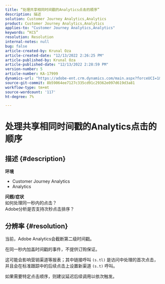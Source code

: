 ```yaml
---
title: “处理共享相同时间戳的Analytics点击的顺序”
description: 描述
solution: Customer Journey Analytics,Analytics
product: Customer Journey Analytics,Analytics
applies-to: "Customer Journey Analytics,Analytics"
keywords: “KCS”
resolution: Resolution
internal-notes: null
bug: false
article-created-by: Krunal Oza
article-created-date: "12/13/2022 2:26:25 PM"
article-published-by: Krunal Oza
article-published-date: "12/13/2022 2:28:59 PM"
version-number: 5
article-number: KA-17999
dynamics-url: "https://adobe-ent.crm.dynamics.com/main.aspx?forceUCI=1&pagetype=entityrecord&etn=knowledgearticle&id=c59aec1b-f27a-ed11-81ac-6045bd006b3d"
source-git-commit: 8b59064ee7127c335cd91c29362e097d619d3a81
workflow-type: tm+mt
source-wordcount: '117'
ht-degree: 7%

---
```


# 处理共享相同时间戳的Analytics点击的顺序

## 描述 {#description}

<b>环境</b>
- Customer Journey Analytics
- Analytics



<b>问题/症状</b><br>如何处理同一秒内的点击？<br>Adobe分析是否支持次秒点击排序？

## 分辨率 {#resolution}


当前，Adobe Analytics会截断第二级时间戳。

在同一秒内加盖时间戳的事件，不提供订购保证。

这可能会影响营销渠道等报表；其中链接呼叫 `(s.tl)` 是访问中处理的首次点击，并且会在标准跟踪中的后续点击上设置新渠道 `(s.t)` 呼叫。

如果需要特定点击顺序，则建议延迟后续调用以依次触发。
